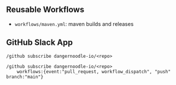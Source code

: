 ## Reusable Workflows

- `workflows/maven.yml`: maven builds and releases

## GitHub Slack App
```
/github subscribe dangernoodle-io/<repo>

/github subscribe dangernoodle-io/<repo> 
    workflows:{event:"pull_request, workflow_dispatch", "push" branch:"main"}
```
